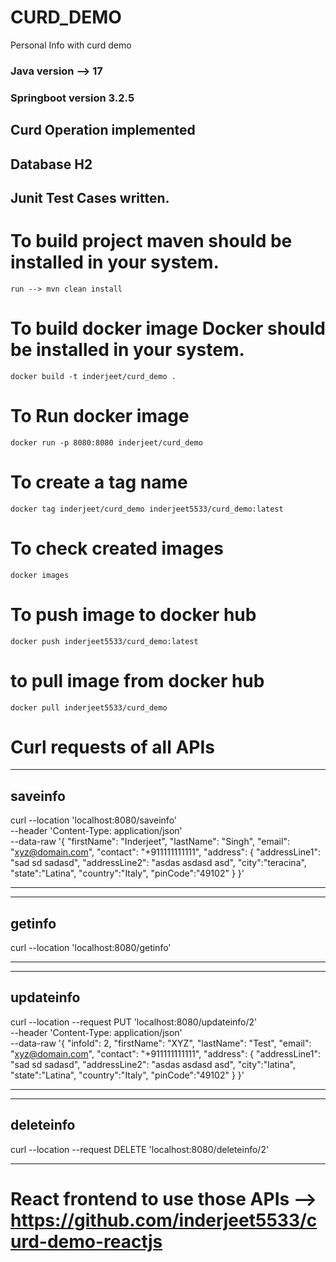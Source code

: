 # CURD_DEMO
Personal Info with curd demo
### Java version --> 17
### Springboot version 3.2.5

## Curd Operation implemented
## Database H2
## Junit Test Cases written.

# To build project maven should be installed in your system.
    run --> mvn clean install

# To build docker image Docker should be installed in your system.
    docker build -t inderjeet/curd_demo .

# To Run docker image
    docker run -p 8080:8080 inderjeet/curd_demo

# To create a tag name 
    docker tag inderjeet/curd_demo inderjeet5533/curd_demo:latest

# To check created images
    docker images

# To push image to docker hub
    docker push inderjeet5533/curd_demo:latest

# to pull image from docker hub 
    docker pull inderjeet5533/curd_demo

# Curl requests of all APIs
-------------------------------------------------
## saveinfo
curl --location 'localhost:8080/saveinfo' \
--header 'Content-Type: application/json' \
--data-raw '{
"firstName": "Inderjeet",
"lastName": "Singh",
"email": "xyz@domain.com",
"contact": "+911111111111",
"address": {
"addressLine1": "sad sd sadasd",
"addressLine2": "asdas asdasd asd",
"city":"teracina",
"state":"Latina",
"country":"Italy",
"pinCode":"49102"
}
}'

--------------------------------------------------
--------------------------------------------------
## getinfo
curl --location 'localhost:8080/getinfo'

--------------------------------------------------
--------------------------------------------------
## updateinfo
curl --location --request PUT 'localhost:8080/updateinfo/2' \
--header 'Content-Type: application/json' \
--data-raw '{
"infoId": 2,
"firstName": "XYZ",
"lastName": "Test",
"email": "xyz@domain.com",
"contact": "+911111111111",
"address": {
"addressLine1": "sad sd sadasd",
"addressLine2": "asdas asdasd asd",
"city":"latina",
"state":"Latina",
"country":"Italy",
"pinCode":"49102"
}
}'

--------------------------------------------------
--------------------------------------------------
## deleteinfo
curl --location --request DELETE 'localhost:8080/deleteinfo/2'

--------------------------------------------------

# React frontend to use those APIs --> https://github.com/inderjeet5533/curd-demo-reactjs
